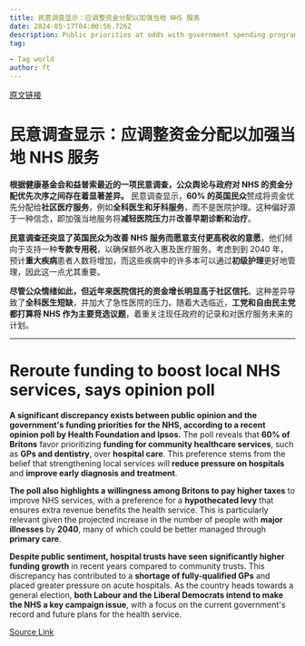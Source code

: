 ```yaml
---
title: 民意调查显示：应调整资金分配以加强当地 NHS 服务
date: 2024-05-17T04:00:56.726Z
description: Public priorities at odds with government spending programme for community healthcare, data show
tag: 

- Tag world
author: ft
---
```


[原文链接](https://ft.com/content/78be031c-ade8-4b96-8a43-1bfb9bdd262d)

# **民意调查显示：应调整资金分配以加强当地 NHS 服务**

**根据健康基金会和益普索最近的一项民意调查，公众舆论与政府对 NHS 的资金分配优先次序之间存在着显著差异。** 民意调查显示，**60% 的英国民众**赞成将资金优先分配给**社区医疗服务**，例如**全科医生和牙科服务**，而不是医院护理。这种偏好源于一种信念，即加强当地服务将**减轻医院压力**并**改善早期诊断和治疗**。

**民意调查还突显了英国民众为改善 NHS 服务而愿意支付更高税收的意愿**，他们倾向于支持一种**专款专用税**，以确保额外收入惠及医疗服务。考虑到到 2040 年，预计**重大疾病**患者人数将增加，而这些疾病中的许多本可以通过**初级护理**更好地管理，因此这一点尤其重要。

**尽管公众情绪如此，但近年来医院信托的资金增长明显高于社区信托**。这种差异导致了**全科医生短缺**，并加大了急性医院的压力。随着大选临近，**工党和自由民主党都打算将 NHS 作为主要竞选议题**，着重关注现任政府的记录和对医疗服务未来的计划。

---

# Reroute funding to boost local NHS services, says opinion poll

**A significant discrepancy exists between public opinion and the government's funding priorities for the NHS, according to a recent opinion poll by Health Foundation and Ipsos.** The poll reveals that **60% of Britons** favor prioritizing **funding for community healthcare services**, such as **GPs and dentistry**, over **hospital care**. This preference stems from the belief that strengthening local services will **reduce pressure on hospitals** and **improve early diagnosis and treatment**. 

**The poll also highlights a willingness among Britons to pay higher taxes** to improve NHS services, with a preference for a **hypothecated levy** that ensures extra revenue benefits the health service. This is particularly relevant given the projected increase in the number of people with **major illnesses** by **2040**, many of which could be better managed through **primary care**. 

**Despite public sentiment, hospital trusts have seen significantly higher funding growth** in recent years compared to community trusts. This discrepancy has contributed to a **shortage of fully-qualified GPs** and placed greater pressure on acute hospitals. As the country heads towards a general election, **both Labour and the Liberal Democrats intend to make the NHS a key campaign issue**, with a focus on the current government's record and future plans for the health service.

[Source Link](https://ft.com/content/78be031c-ade8-4b96-8a43-1bfb9bdd262d)

